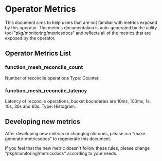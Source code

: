 # Operator Metrics
This document aims to help users that are not familiar with metrics exposed by this operator.
The metrics documentation is auto-generated by the utility tool "pkg/monitoring/metricsdocs" and reflects all of the metrics that are exposed by the operator.

## Operator Metrics List
### function_mesh_reconcile_count
Number of reconcile operations Type: Counter.
### function_mesh_reconcile_latency
Latency of reconcile operations, bucket boundaries are 10ms, 100ms, 1s, 10s, 30s and 60s. Type: Histogram.
## Developing new metrics
After developing new metrics or changing old ones, please run "make generate-metricsdocs" to regenerate this document.

If you feel that the new metric doesn't follow these rules, please change "pkg/monitoring/metricsdocs" according to your needs.
